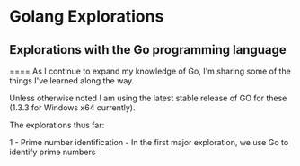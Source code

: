 # Golang Explorations
## Explorations with the Go programming language
====
As I continue to expand my knowledge of Go, I'm sharing some of the things I've learned along the way.

Unless otherwise noted I am using the latest stable release of GO for these (1.3.3 for Windows x64 currently).

The explorations thus far:

1 - Prime number identification - In the first major exploration, we use Go to identify prime numbers 
